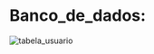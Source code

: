 # Banco_de_dados:

![tabela_usuario](https://github.com/user-attachments/assets/d84905e4-83fd-4a5f-b13c-fff35060e37b)
